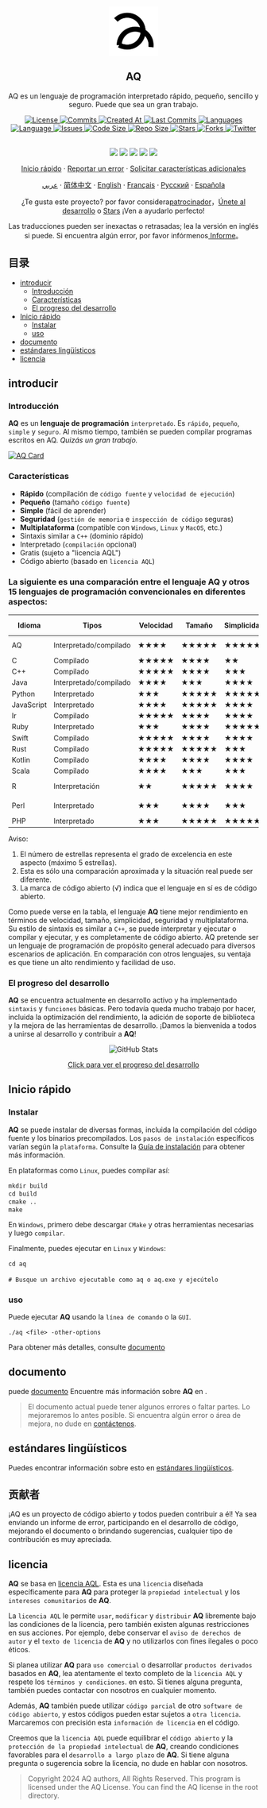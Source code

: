 <p align="center">
 <img width="100px" src="https://github.com/aq-org/AQ/blob/main/aq.png?raw=true" align="center" alt="AQ" />
 <h2 align="center">AQ</h2>
 <p align="center">AQ es un lenguaje de programación interpretado rápido, pequeño, sencillo y seguro. Puede que sea un gran trabajo.</p>
</p>

  <p align="center">
    <a href="https://github.com/aq-org/AQ/blob/main/LICENSE">
      <img alt="License" src="https://img.shields.io/badge/license-AQL-dark" />
    </a>
    <a href="https://github.com/aq-org/AQ/commits">
      <img alt="Commits" src="https://img.shields.io/github/commit-activity/t/aq-org/AQ" />
    </a>
    <a href="https://github.com/aq-org/AQ/pulse">
      <img alt="Created At" src="https://img.shields.io/github/created-at/aq-org/AQ" />
    </a>
    <a href="https://github.com/aq-org/AQ/graphs/commit-activity">
      <img alt="Last Commits" src="https://img.shields.io/github/last-commit/aq-org/AQ" />
    </a>
    <a href="https://github.com/aq-org/AQ">
      <img alt="Languages" src="https://img.shields.io/github/languages/count/aq-org/AQ" />
    </a>
    <a href="https://github.com/aq-org/AQ">
      <img alt="Language" src="https://img.shields.io/github/languages/top/aq-org/AQ" />
    </a>
    <a href="https://github.com/aq-org/AQ/issues">
      <img alt="Issues" src="https://img.shields.io/github/issues/aq-org/AQ" />
    </a>
    <a href="https://github.com/aq-org/AQ/pulse">
      <img alt="Code Size" src="https://img.shields.io/github/languages/code-size/aq-org/AQ" />
    </a>
    <a href="https://github.com/aq-org/AQ/graphs/contributors">
      <img alt="Repo Size" src="https://img.shields.io/github/repo-size/aq-org/AQ" />
    </a>
    <a href="https://github.com/aq-org/AQ/stargazers">
      <img alt="Stars" src="https://img.shields.io/github/stars/aq-org" />
    </a>
    <a href="https://github.com/aq-org/AQ/forks">
      <img alt="Forks" src="https://img.shields.io/github/forks/aq-org/AQ" />
    </a>
    <a href="https://twitter.com/aq_organization">
      <img alt="Twitter" src="https://img.shields.io/twitter/follow/aq_organization" />
    </a>
    <br />
    <br />
  </p>

  <p align="center">
    <a href="https://www.twitter.com/aq_organization" rel="nofollow"><img src="https://img.shields.io/badge/x-%23232323.svg?&amp;style=for-the-badge&amp;logo=X&amp;logoColor=white" height="25" style="max-width: 100%;"></a>
    <a href="https://www.instagram.com/aqsorg/" rel="nofollow"><img src="https://img.shields.io/badge/instagram-%23E4405F.svg?&amp;style=for-the-badge&amp;logo=instagram&amp;logoColor=white" height="25" style="max-width: 100%;"></a>
    <a href="https://www.facebook.com/aqorg" rel="nofollow"><img src="https://img.shields.io/badge/facebook-%231DA1F2.svg?&amp;style=for-the-badge&amp;logo=facebook&amp;logoColor=white" height="25" style="max-width: 100%;"></a>
    <a href="https://www.reddit.com/u/aqorg/" rel="nofollow"><img src="https://img.shields.io/badge/reddit-%23E4405F.svg?&amp;style=for-the-badge&amp;logo=reddit&amp;logoColor=white" height="25" style="max-width: 100%;"></a>
    <a href="https://aqorg.tumblr.com/" rel="nofollow"><img src="https://img.shields.io/badge/tumblr-%23232323.svg?&amp;style=for-the-badge&amp;logo=tumblr&amp;logoColor=white" height="25" style="max-width: 100%;"></a>
    </p>

  <p align="center">
    <a href="#Inicio rápido">Inicio rápido</a>
    ·
    <a href="https://github.com/aq-org/AQ/issues/new">Reportar un error</a>
    ·
    <a href="https://github.com/aq-org/AQ/discussions/new/choose">Solicitar características adicionales</a>
  </p>
  <p align="center">
    <a href="/docs/readme_ar.md">عربي</a>
    ·
    <a href="/docs/readme_cn.md">简体中文</a>
    ·
    <a href="/docs/readme_en.md">English</a>
    ·
    <a href="/docs/readme_fr.md">Français</a>
    ·
    <a href="/docs/readme_ru.md">Русский</a>
    ·
    <a href="/docs/readme_es.md">Española</a>
  </p>
</p>
<p align="center">¿Te gusta este proyecto? por favor considera<a href="https://github.com/aq-org/AQ">patrocinador</a>，<a href="https://github.com/aq-org/AQ">Únete al desarrollo</a> o <a href="https://github.com/aq-org/AQ">Stars</a> ¡Ven a ayudarlo perfecto!</p>

<p align="center">Las traducciones pueden ser inexactas o retrasadas; lea la versión en inglés si puede. Si encuentra algún error, por favor infórmenos<a href="https://github.com/aq-org/AQ/issues/new"> Informe</a>。</p>

## 目录

- [introducir](#introducir)
    - [Introducción](#introducción)
    - [Características](#características)
    - [El progreso del desarrollo](#el-progreso-del-desarrollo)
- [Inicio rápido](#inicio-rápido)
  - [Instalar](#instalar)
  - [uso](#uso)
- [documento](#documento)
- [estándares lingüísticos](#estándares-lingüísticos)
- [licencia](#licencia)

## introducir

### Introducción

**AQ** es un **lenguaje de programación** `interpretado`. Es `rápido`, `pequeño`, `simple` y `seguro`. Al mismo tiempo, también se pueden compilar programas escritos en AQ. *Quizás un gran trabajo.*

[![AQ Card](https://aq-org-github-readme-stats.vercel.app/api/pin/?username=aq-org&repo=AQ)](https://github.com/aq-org/AQ)

### Características

- **Rápido** (compilación de `código fuente` y `velocidad de ejecución`)
- **Pequeño** (tamaño `código fuente`)
- **Simple** (fácil de aprender)
- **Seguridad** (`gestión de memoria` e `inspección de código` seguras)
- **Multiplataforma** (compatible con `Windows`, `Linux` y `MacOS`, etc.)
- Sintaxis similar a `C++` (dominio rápido)
- Interpretado (`compilación` opcional)
- Gratis (sujeto a "licencia AQL")
- Código abierto (basado en `licencia AQL`)

### La siguiente es una comparación entre el lenguaje **AQ** y otros 15 lenguajes de programación convencionales en diferentes aspectos:

| Idioma | Tipos | Velocidad | Tamaño | Simplicidad | Seguridad | Multiplataforma | Estilo de sintaxis | Ejecución | Código abierto | Áreas de aplicación |
|------|------|------|------|--------|--------|---------|-----------|-----------|-------|----------- |
| AQ | Interpretado/compilado | ★★★★ | ★★★★★ | ★★★★★ | ★★★★★ | ★★★★★ | Orientado a objetos/procedimental | Interpretado/compilado | √ | General |
| C | Compilado | ★★★★★ | ★★★★ | ★★ | ★★★ | ★★★★ | Procesal | Compilado | √ | Sistema/Subyacente |
| C++ | Compilado | ★★★★★ | ★★★★ | ★★★ | ★★★ | ★★★★ | Orientado a objetos | Compilado | √ | Universal |
| Java | Interpretado/compilado | ★★★★ | ★★★ | ★★★★ | ★★★★★ | ★★★★★ | Orientado a objetos | Interpretado/compilado | √ | Universal |
| Python | Interpretado | ★★★ | ★★★★★ | ★★★★★ | ★★★★ | ★★★★★ | Orientado a objetos | Interpretado | √ | Universal |
| JavaScript | Interpretado | ★★★★ | ★★★★★ | ★★★★ | ★★★ | ★★★★★ | Orientado a objetos | Interpretado | √ | Web/Servidor |
| Ir | Compilado | ★★★★★ | ★★★★ | ★★★★ | ★★★★ | ★★★★★ | De procedimiento | Compilado | √ | Sistema/Red |
| Ruby | Interpretado | ★★★ | ★★★★ | ★★★★★ | ★★★★ | ★★★★★ | Orientado a objetos | Interpretado | √ | Desarrollo web |
| Swift | Compilado | ★★★★★ | ★★★★ | ★★★★ | ★★★★★ | ★★★ | Orientado a objetos | Compilado | √ | Desarrollo móvil |
| Rust | Compilado | ★★★★★ | ★★★★★ | ★★★ | ★★★★★ | ★★★★★ | Orientado a objetos | Compilado | √ | Sistema/Web |
| Kotlin | Compilado | ★★★★ | ★★★★ | ★★★★ | ★★★★★ | ★★★★★ | Orientado a objetos | Compilado | √ | Móvil/Servidor |
| Scala | Compilado | ★★★★ | ★★★ | ★★★ | ★★★★ | ★★★★★ | Funcional | Compilado | √ | Big Data/Web |
| R | Interpretación | ★★ | ★★★★★ | ★★★★ | ★★★★ | ★★★★ | Matriz | Interpretación | √ | Estadísticas/Análisis de datos |
| Perl | Interpretado | ★★★ | ★★★★ | ★★★ | ★★★ | ★★★★★ | Procesal | Interpretado | √ | Procesamiento de texto/Web |
| PHP | Interpretado | ★★★ | ★★★★★ | ★★★★★ | ★★★ | ★★★★★ | Orientado a objetos | Interpretado | √ | Desarrollo web |

Aviso:
1. El número de estrellas representa el grado de excelencia en este aspecto (máximo 5 estrellas).
2. Esta es sólo una comparación aproximada y la situación real puede ser diferente.
3. La marca de código abierto (√) indica que el lenguaje en sí es de código abierto.

Como puede verse en la tabla, el lenguaje **AQ** tiene mejor rendimiento en términos de velocidad, tamaño, simplicidad, seguridad y multiplataforma. Su estilo de sintaxis es similar a `C++`, se puede interpretar y ejecutar o compilar y ejecutar, y es completamente de código abierto. AQ pretende ser un lenguaje de programación de propósito general adecuado para diversos escenarios de aplicación. En comparación con otros lenguajes, su ventaja es que tiene un alto rendimiento y facilidad de uso.

### El progreso del desarrollo

**AQ** se encuentra actualmente en desarrollo activo y ha implementado `sintaxis` y `funciones` básicas. Pero todavía queda mucho trabajo por hacer, incluida la optimización del rendimiento, la adición de soporte de biblioteca y la mejora de las herramientas de desarrollo. ¡Damos la bienvenida a todos a unirse al desarrollo y contribuir a **AQ**!

<p align="center">
  <img src="https://github-readme-stats.vercel.app/api/pin/?username=aq-org&repo=AQ" alt="GitHub Stats" >
</p>

<p align="center">
<a href="https://github.com/aq-org/AQ/commits">
Click para ver el progreso del desarrollo
</a>
</p>

## Inicio rápido
### Instalar

**AQ** se puede instalar de diversas formas, incluida la compilación del código fuente y los binarios precompilados. Los `pasos de instalación` específicos varían según la `plataforma`. Consulte la [Guía de instalación](docs/installation.md) para obtener más información.

En plataformas como `Linux`, puedes compilar así:
```shell
mkdir build
cd build
cmake ..
make
```

En `Windows`, primero debe descargar `CMake` y otras herramientas necesarias y luego `compilar`.

Finalmente, puedes ejecutar en `Linux` y `Windows`:
```shell
cd aq

# Busque un archivo ejecutable como aq o aq.exe y ejecútelo
```

### uso
Puede ejecutar **AQ** usando la `línea de comando` o la `GUI`.
```shell
./aq <file> -other-options
```

Para obtener más detalles, consulte [documento](#documento)

## documento

puede <a href="/docs/index.md">documento</a> Encuentre más información sobre **AQ** en .

> El documento actual puede tener algunos errores o faltar partes. Lo mejoraremos lo antes posible. Si encuentra algún error o área de mejora, no dude en <a href="https://github.com/aq-org/AQ/issues/new">contáctenos</a>.

## estándares lingüísticos

Puedes encontrar información sobre esto en <a href="/docs/standard.md">estándares lingüísticos</a>.

## 贡献者

¡AQ es un proyecto de código abierto y todos pueden contribuir a él! Ya sea enviando un informe de error, participando en el desarrollo de código, mejorando el documento o brindando sugerencias, cualquier tipo de contribución es muy apreciada.

## licencia

**AQ** se basa en [licencia AQL](https://github.com/aq-org/AQ/blob/main/LICENSE). Esta es una `licencia` diseñada específicamente para **AQ** para proteger la `propiedad intelectual` y los `intereses comunitarios` de **AQ**.

La `licencia AQL` le permite `usar`, `modificar` y `distribuir` **AQ** libremente bajo las condiciones de la licencia, pero también existen algunas restricciones en sus acciones. Por ejemplo, debe conservar el `aviso de derechos de autor` y el `texto de licencia` de **AQ** y no utilizarlos con fines ilegales o poco éticos.

Si planea utilizar **AQ** para `uso comercial` o desarrollar `productos derivados` basados ​​en **AQ**, lea atentamente el texto completo de la `licencia AQL` y respete los `términos y condiciones`. en esto. Si tienes alguna pregunta, también puedes contactar con nosotros en cualquier momento.

Además, **AQ** también puede utilizar `código parcial` de otro `software de código abierto`, y estos códigos pueden estar sujetos a `otra licencia`. Marcaremos con precisión esta `información de licencia` en el código.

Creemos que la `licencia AQL` puede equilibrar el `código abierto` y la `protección de la propiedad intelectual` de **AQ**, creando condiciones favorables para el `desarrollo a largo plazo` de **AQ**. Si tiene alguna pregunta o sugerencia sobre la licencia, no dude en hablar con nosotros.

> Copyright 2024 AQ authors, All Rights Reserved.
> This program is licensed under the AQ License. You can find the AQ license in the root directory.